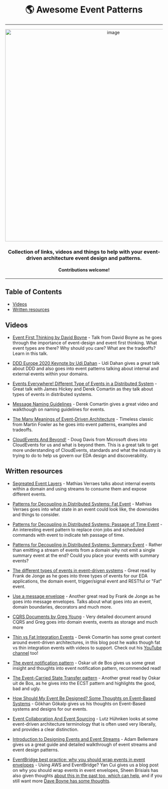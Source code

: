 <div align="center">

<h1>🌎 Awesome Event Patterns</h1>

<hr />

<img width="676" alt="image" src="https://user-images.githubusercontent.com/3268013/186894411-e5c1b1dd-dbed-49db-bac4-dbd7c7ab0964.png">

  <h3>Collection of links, videos and things to help with your event-driven architecture event design and patterns.</h3>
  
  <h4>Contributions welcome!</h4>

</div>

<hr />


## Table of Contents

- [Videos](#videos)
- [Written resources](#written-resources)

## Videos

- [Event First Thinking by David Boyne](https://www.youtube.com/watch?v=GBzr48Mj2JU) - Talk from David Boyne as he goes through the importance of event-design and event first thinking. What event types are there? Why should you care? What are the tradeoffs? Learn in this talk.

- [DDD Europe 2020 Keynote by Udi Dahan](https://www.youtube.com/watch?v=-iuMjjKQnhg&t=2485s) - Udi Dahan gives a great talk about DDD and also goes into event patterns talking about internal and external events within your domains.

- [Events Everywhere! Different Type of Events in a Distributed System](https://www.youtube.com/watch?v=PJPxdl-1ucg) - Great talk with James Hickey and Derek Comartin as they talk about types of events in distributed systems.

- [Message Naming Guidelines](https://www.youtube.com/watch?v=EmtOB2XexJI) - Derek Comartin gives a great video and walkthough on naming guidelines for events.

- [The Many Meanings of Event-Driven Architecture](https://www.youtube.com/watch?v=STKCRSUsyP0) - Timeless classic from Martin Fowler as he goes into event patterns, examples and tradeoffs.

- [CloudEvents And Beyond!](https://www.youtube.com/watch?v=bJTUttZr-Ck) - Doug Davis from Microsoft dives into CloudEvents for us and what is beyond them. This is a great talk to get more understanding of CloudEvents, standards and what the industry is trying to do to help us govern our EDA design and discoverability.


## Written resources

- [Segreated Event Layers](https://verraes.net/2019/05/patterns-for-decoupling-distsys-segregated-event-layers/) - Mathias Verraes talks about internal events within a domain and using streams to consume them and expose different events.
- [Patterns for Decoupling in Distributed Systems: Fat Event](https://verraes.net/2019/05/patterns-for-decoupling-distsys-fat-event/) - Mathias Verraes goes into what state in an event could look like, the downsides and things to consider.
- [Patterns for Decoupling in Distributed Systems: Passage of Time Event](https://verraes.net/2019/05/patterns-for-decoupling-distsys-passage-of-time-event/) - An interesting event pattern to replace cron jobs and scheduled commands with event to indicate teh passage of time.
- [Patterns for Decoupling in Distributed Systems: Summary Event](https://verraes.net/2019/05/patterns-for-decoupling-distsys-summary-event/) - Rather than emitting a stream of events from a domain why not emit a single summary event at the end? Could you place your events with summary events?

- [The different types of events in event-driven systems](https://blog.frankdejonge.nl/the-different-types-of-events-in-event-driven-systems) - Great read by Frank de Jonge as he goes into three types of events for our EDA applications, the domain event, trigger/signal event and RESTful or "Fat" event.

- [Use a message envelope](https://blog.frankdejonge.nl/use-a-message-envelope/) - Another great read by Frank de Jonge as he goes into message envelopes. Talks about what goes into an event, domain boundaries, decorators and much more.

- [CQRS Documents by Greg Young](https://cqrs.files.wordpress.com/2010/11/cqrs_documents.pdf#page=25) - Very detailed document around CQRS and Greg goes into domain events, events as storage and much more

- [Thin vs Fat Integration Events](https://codeopinion.com/thin-vs-fat-integration-events/) - Derek Comartin has some great content around event-driven architectures, in this blog post he walks though fat vs thin integration events with videos to support. Check out his [YouTube channel](https://www.youtube.com/channel/UC3RKA4vunFAfrfxiJhPEplw) too!

- [The event notification pattern](https://medium.com/geekculture/the-event-notification-pattern-a62d48519107) - Oskar uit de Bos gives us some great insight and thoughts into event notification pattern, recommended read!

- [The Event-Carried State Transfer pattern](https://itnext.io/the-event-carried-state-transfer-pattern-aae49715bb7f) - Another great read by Oskar uit de Bos, as he gives into the ECST pattern and highlights the good, bad and ugly.


- [How Should My Event Be Designed? Some Thoughts on Event-Based Systems](https://www.gokhan-gokalp.com/en/how-should-my-event-be-designed-some-thoughts-on-event-based-systems/) - Gökhan Gökalp gives us his thoughts on Event-Based systems and designs for our events.

- [Event Collaboration And Event Sourcing](https://www.reactivesystems.eu/2022/06/09/event-collaboration-event-sourcing.html) - Lutz Hühnken looks at some event-driven architecture terminology that is often used very liberally, and provides a clear distinction.

- [Introduction to Designing Events and Event Streams](https://developer.confluent.io/learn-kafka/event-design/intro/) - Adam Bellemare gives us a great guide and detailed walkthrough of event streams and event design patterns.

- [EventBridge best practice: why you should wrap events in event envelopes](https://theburningmonk.com/2024/11/eventbridge-best-practice-why-you-should-wrap-events-in-event-envelopes/) - Using AWS and EventBridge? Yan Cui gives us a blog post on why you should wrap events in event envelopes, Sheen Brisials has also given thoughts [about this in the past too, which can help](https://sbrisals.medium.com/the-power-of-amazon-eventbridge-is-in-its-detail-92c07ddcaa40), and if you still want more [Dave Boyne has some thoughts](https://www.boyney.io/blog/2022-02-11-event-payload-patterns).
